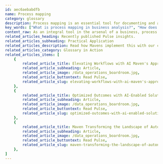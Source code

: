 ```yaml
---
id: aec6aebabdfb
name: Process mapping
category: glossary
description: Process mapping is an essential tool for documenting and analyzing business operations, enabling organizations to optimize performance, increase efficiency, and improve end-to-end operational fluidity by identifying and rectifying inefficiencies.
key_words: ["What is process mapping in business analysis?", "How does process mapping improve business efficiency?", "What are the benefits of end-to-end process mapping?", "How can process mapping optimize company operations?", "What role does process mapping play in enhancing productivity?", "How does Maven Technologies implement process mapping for clients?", "In what ways can process mapping streamline business resources?", "Can process mapping help in identifying conflicts within business operations?", "How does documenting workstream processes benefit a business?", "What is the importance of process mapping in operational fluidity?"]
content_raw: As an integral tool in the arsenal of a business, process mapping assists in meticulously documenting a company's operations. From focusing in on a single process or workstream to examining end-to-end processes, it serves as an essential component of any organisation's strategy for process enhancement and reform. But what exactly are the tangible business benefits that your company can reap from rigorous process mapping? Let's delve into that a little deeper. Process mapping casts a spotlight on the intricate workings of a business process, meticulously detailing every step and resource required for successful execution. By documenting an individual process, your business can gain an in-depth understanding of the critical stages and resources within a particular workstream. This level of understanding enables you to optimise performance and streamline resources, setting the stage for improved efficiency. When process mapping is expanded to encapsulate end-to-end operations, it paints a comprehensive image of your entire operational environment. This includes interdependencies across different processes and various departments. Such all-encompassing insight empowers your business to pinpoint and swiftly rectify any conflicts or inefficiencies that may exist, leading to enhanced productivity and operational fluidity. In the era of the modern business environment, process mapping, implemented by Maven Technologies seasoned professionals, propels your organisation towards unlocking new levels of productivity. Through a clearer understanding of your workings, we enable your business to reap the full benefits of elite technologies, strategically implemented for your unique needs.
related_articles_heading: Recently published Pulse insights.
related_articles_subheading: Practical Application
related_articles_description: Read how Mavens implement this with our clients.
related_articles_category: Glossary in Action
related_articles_items: [
	{
		related_article_title: Elevating Workflows with AI Maven's Approach,
		related_article_subheading: Article,
		related_article_image: /data_operations_boardroom.jpg,
		related_article_buttontext: Read Pulse,
		related_article_slug: elevating-workflows-with-ai-maven's-approach
	},
	{
		related_article_title: Optimized Outcomes with AI-Enabled Solutions,
		related_article_subheading: Article,
		related_article_image: /data_operations_boardroom.jpg,
		related_article_buttontext: Read Pulse,
		related_article_slug: optimized-outcomes-with-ai-enabled-solutions
	},
	{
		related_article_title: Maven Transforming the Landscape of Autonomous Vehicles,
		related_article_subheading: Article,
		related_article_image: /data_operations_boardroom.jpg,
		related_article_buttontext: Read Pulse,
		related_article_slug: maven-transforming-the-landscape-of-autonomous-vehicles
	},
]
---
```

